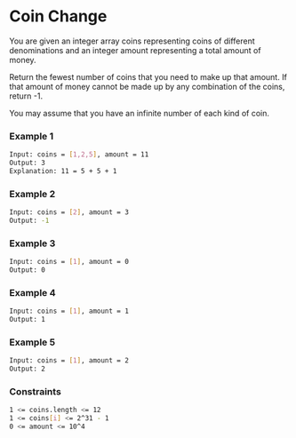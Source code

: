 # Coin Change

You are given an integer array coins representing coins of different denominations and an integer amount representing a total amount of money.

Return the fewest number of coins that you need to make up that amount. If that amount of money cannot be made up by any combination of the coins, return -1.

You may assume that you have an infinite number of each kind of coin.

### Example 1
```sh
Input: coins = [1,2,5], amount = 11
Output: 3
Explanation: 11 = 5 + 5 + 1
```

### Example 2
```sh
Input: coins = [2], amount = 3
Output: -1
```

### Example 3
```sh
Input: coins = [1], amount = 0
Output: 0
```

### Example 4
```sh
Input: coins = [1], amount = 1
Output: 1
```

### Example 5
```sh
Input: coins = [1], amount = 2
Output: 2
```

### Constraints
```sh
1 <= coins.length <= 12
1 <= coins[i] <= 2^31 - 1
0 <= amount <= 10^4
```
